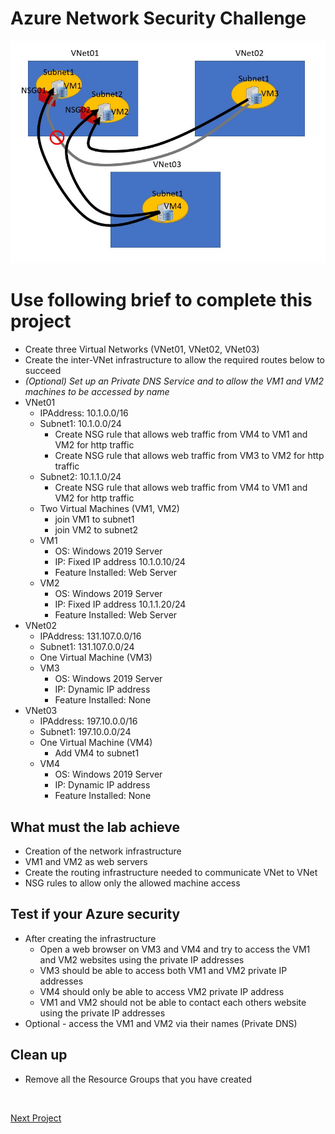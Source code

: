 <!--
    <details><summary>Click for hint</summary><Strong> 

    ``` 
    HINT
    ```
    </Strong></details> 
    <details><summary>Click to see the answer</summary><Strong> 
    
    ```
    ANSWER
    ```
    </Strong></details> 
-->
# Azure Network Security Challenge

![AzureInfrstructure](../Pics/AzureProject1.jpg)

# Use following brief to complete this project

- Create three Virtual Networks (VNet01, VNet02, VNet03)
- Create the inter-VNet infrastructure to allow the required routes below to succeed 
- *(Optional) Set up an Private DNS Service and to allow the VM1 and VM2 machines to be accessed by name*
- VNet01
  - IPAddress: 10.1.0.0/16
  - Subnet1: 10.1.0.0/24
    - Create NSG rule that allows web traffic from VM4 to VM1 and VM2 for http traffic
    - Create NSG rule that allows web traffic from VM3 to VM2 for http traffic
  - Subnet2: 10.1.1.0/24
    - Create NSG rule that allows web traffic from VM4 to VM1 and VM2 for http traffic
  - Two Virtual Machines (VM1, VM2)
    - join VM1 to subnet1
    - join VM2 to subnet2
  - VM1
    - OS: Windows 2019 Server
    - IP: Fixed IP address 10.1.0.10/24
    - Feature Installed: Web Server
  - VM2
    - OS: Windows 2019 Server
    - IP: Fixed IP address 10.1.1.20/24
    - Feature Installed: Web Server
- VNet02
  - IPAddress: 131.107.0.0/16
  - Subnet1:  131.107.0.0/24
  - One Virtual Machine (VM3)
  - VM3
    - OS: Windows 2019 Server
    - IP: Dynamic IP address 
    - Feature Installed: None
- VNet03
  - IPAddress: 197.10.0.0/16
  - Subnet1: 197.10.0.0/24
  - One Virtual Machine (VM4)
    - Add VM4 to subnet1
  - VM4
    - OS: Windows 2019 Server
    - IP: Dynamic IP address 
    - Feature Installed: None
    
## What must the lab achieve

- Creation of the network infrastructure 
- VM1 and VM2 as web servers
- Create the routing infrastructure needed to communicate VNet to VNet
- NSG rules to allow only the allowed machine access 

## Test if your Azure security

- After creating the infrastructure 
  - Open a web browser on VM3 and VM4 and try to access the VM1 and VM2 websites using the private IP addresses
  - VM3 should be able to access both VM1 and VM2 private IP addresses
  - VM4 should only be able to access VM2 private IP address
  - VM1 and VM2 should not be able to contact each others website using the private IP addresses
- Optional - access the VM1 and VM2 via their names (Private DNS)

## Clean up 
- Remove all the Resource Groups that you have created 
<br>

[Next Project](AzureProject2.md#azure-role-based-access-project)


